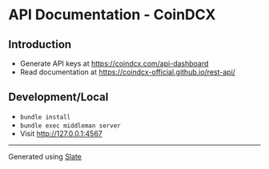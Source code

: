 # API Documentation - CoinDCX

## Introduction
- Generate API keys at https://coindcx.com/api-dashboard
- Read documentation at https://coindcx-official.github.io/rest-api/

## Development/Local
- `bundle install`
- `bundle exec middleman server`
- Visit http://127.0.0.1:4567

---

Generated using [Slate](https://github.com/slatedocs/slate)
